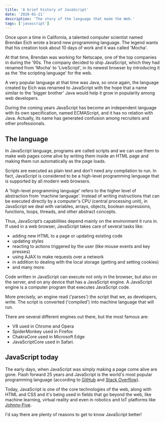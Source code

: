 ```yaml
---
title: 'A brief history of JavaScript'
date: '2020-01-21'
description: 'The story of the language that made the Web.'
tags: ['javascript']
---
```


Once upon a time in California, a talented computer scientist named Brendan Eich wrote a brand new programming language.
The legend wants that his creation took about 10 days of work and it was called 'Mocha'.

At that time, Brendan was working for Netscape, one of the top companies in during the '90s.
The company decided to ship JavaScript, which they had renamed from 'Mocha' to 'LiveScript', in its newest browser by introducing it as the 'the scripting language' for the web.

A very popular language at that time was Java, so once again, the language created by Eich was renamed to JavaScript with the hope that a name similar to the 'bigger brother' Java would help it grow in popularity among web developers.

During the coming years JavaScript has become an independent language with its own specification, named ECMAScript, and it has no relation with Java.
Actually, its name has generated confusion among recruiters and other professionals.

## The language

In JavaScript language, programs are called scripts and we can use them to make web pages come alive by writing them inside an HTML page and making them run automatically as the page loads.

Scripts are executed as plain text and don’t need any compilation to run.
In fact, JavaScript is considered to be a high-level programming language that is supported by all modern web browsers.

A 'high-level programming language' refers to the higher level of abstraction from 'machine language'.
Instead of writing instructions that can be executed directly by a computer's CPU (central processing unit), in JavaScript we deal with variables, arrays, objects, boolean expressions, functions, loops, threads, and other abstract concepts.

Thus, JavaScript’s capabilities depend mainly on the environment it runs in.
If used in a web browser, JavaScript takes care of several tasks like:

- adding new HTML to a page or updating existing code
- updating styles
- reacting to actions triggered by the user (like mouse events and key presses)
- using AJAX to make requests over a network
- in addition to dealing with the local storage (getting and setting cookies)
- and many more.

Code written in JavaScript can execute not only in the browser, but also on the server, and on any device that has a JavaScript engine.
A JavaScript engine is a computer program that executes JavaScript code.

More precisely, an engine read ('parses') the script that we, as developers, write.
The script is converted ('compiled') into machine language that will run.

There are several different engines out there, but the most famous are:

- V8 used in Chrome and Opera
- SpiderMonkey used in Firefox
- ChakraCore used in Microsoft Edge
- JavaScriptCore used in Safari.

## JavaScript today

The early days, when JavaScript was simply making a page come alive are gone.
Flash forward 25 years and JavaScript is the world's most popular programming language (according to [GitHub](https://octoverse.github.com) and [Stack Overflow](https://insights.stackoverflow.com/survey/2019)).

Today, JavaScript is one of the core technologies of the web, along with HTML and CSS and it's being used in fields that go beyond the web, like machine learning, virtual reality and even in robotics and IoT platforms like [Johnny-Five](http://johnny-five.io).

I'd say there are plenty of reasons to get to know JavaScript better!
